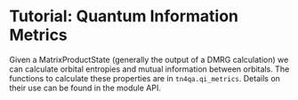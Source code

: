 # Tutorial: Quantum Information Metrics

Given a MatrixProductState (generally the output of a DMRG calculation) we can calculate orbital entropies and mutual information between orbitals. The functions to calculate these properties are in `tn4qa.qi_metrics`. Details on their use can be found in the module API.
